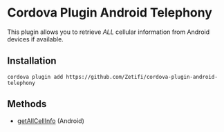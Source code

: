 # Cordova Plugin Android Telephony

This plugin allows you to retrieve *ALL* cellular information from Android devices if available.

## Installation

```cordova plugin add https://github.com/Zetifi/cordova-plugin-android-telephony```

## Methods ##

- [getAllCellInfo](#getCellInfo) (Android)
